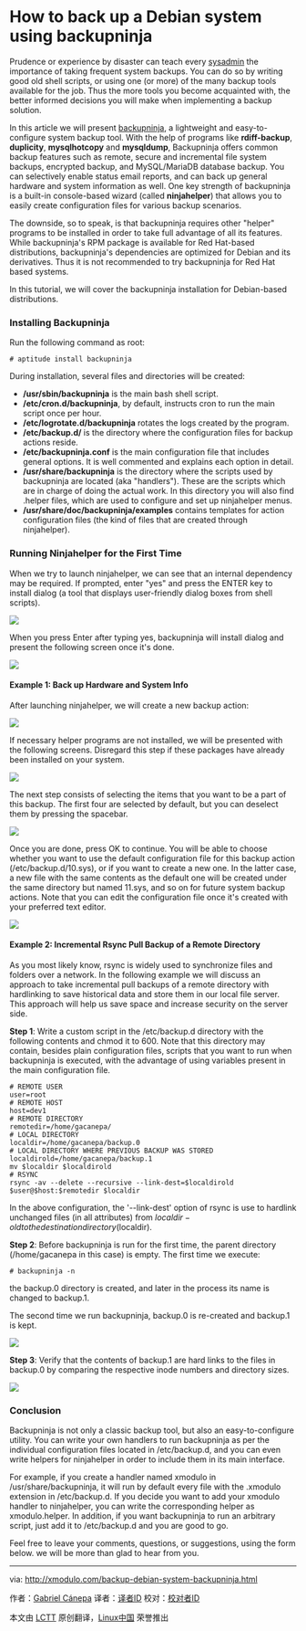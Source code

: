 How to back up a Debian system using backupninja
================================================================================
Prudence or experience by disaster can teach every [sysadmin][1] the importance of taking frequent system backups. You can do so by writing good old shell scripts, or using one (or more) of the many backup tools available for the job. Thus the more tools you become acquainted with, the better informed decisions you will make when implementing a backup solution.

In this article we will present [backupninja][2], a lightweight and easy-to-configure system backup tool. With the help of programs like **rdiff-backup**, **duplicity**, **mysqlhotcopy** and **mysqldump**, Backupninja offers common backup features such as remote, secure and incremental file system backups, encrypted backup, and MySQL/MariaDB database backup. You can selectively enable status email reports, and can back up general hardware and system information as well. One key strength of backupninja is a built-in console-based wizard (called **ninjahelper**) that allows you to easily create configuration files for various backup scenarios.

The downside, so to speak, is that backupninja requires other "helper" programs to be installed in order to take full advantage of all its features. While backupninja's RPM package is available for Red Hat-based distributions, backupninja's dependencies are optimized for Debian and its derivatives. Thus it is not recommended to try backupninja for Red Hat based systems.

In this tutorial, we will cover the backupninja installation for Debian-based distributions.

### Installing Backupninja ###

Run the following command as root: 

    # aptitude install backupninja 

During installation, several files and directories will be created:

- **/usr/sbin/backupninja** is the main bash shell script.
- **/etc/cron.d/backupninja**, by default, instructs cron to run the main script once per hour.
- **/etc/logrotate.d/backupninja** rotates the logs created by the program.
- **/etc/backup.d/** is the directory where the configuration files for backup actions reside.
- **/etc/backupninja.conf** is the main configuration file that includes general options. It is well commented and explains each option in detail.
- **/usr/share/backupninja** is the directory where the scripts used by backupninja are located (aka "handlers"). These are the scripts which are in charge of doing the actual work. In this directory you will also find .helper files, which are used to configure and set up ninjahelper menus.
- **/usr/share/doc/backupninja/examples** contains templates for action configuration files (the kind of files that are created through ninjahelper). 

### Running Ninjahelper for the First Time ###

When we try to launch ninjahelper, we can see that an internal dependency may be required. If prompted, enter "yes" and press the ENTER key to install dialog (a tool that displays user-friendly dialog boxes from shell scripts).

![](https://farm8.staticflickr.com/7537/15700597667_6618fbc142_z.jpg)

When you press Enter after typing yes, backupninja will install dialog and present the following screen once it's done.

![](https://farm8.staticflickr.com/7469/15884374871_29f1c9acf1_z.jpg)

#### Example 1: Back up Hardware and System Info ####

After launching ninjahelper, we will create a new backup action:

![](https://farm9.staticflickr.com/8637/15885715132_eb3156678e_z.jpg)

If necessary helper programs are not installed, we will be presented with the following screens. Disregard this step if these packages have already been installed on your system.

![](https://farm8.staticflickr.com/7508/15700315139_4c6117ef32_z.jpg)

The next step consists of selecting the items that you want to be a part of this backup. The first four are selected by default, but you can deselect them by pressing the spacebar.

![](https://farm8.staticflickr.com/7507/15699051870_65abaf52e5_z.jpg)

Once you are done, press OK to continue. You will be able to choose whether you want to use the default configuration file for this backup action (/etc/backup.d/10.sys), or if you want to create a new one. In the latter case, a new file with the same contents as the default one will be created under the same directory but named 11.sys, and so on for future system backup actions. Note that you can edit the configuration file once it's created with your preferred text editor. 

![](https://farm9.staticflickr.com/8654/15885715072_1e6126e929_o.png)

#### Example 2: Incremental Rsync Pull Backup of a Remote Directory ####

As you most likely know, rsync is widely used to synchronize files and folders over a network. In the following example we will discuss an approach to take incremental pull backups of a remote directory with hardlinking to save historical data and store them in our local file server. This approach will help us save space and increase security on the server side.

**Step 1**: Write a custom script in the /etc/backup.d directory with the following contents and chmod it to 600. Note that this directory may contain, besides plain configuration files, scripts that you want to run when backupninja is executed, with the advantage of using variables present in the main configuration file.

    # REMOTE USER
    user=root
    # REMOTE HOST
    host=dev1
    # REMOTE DIRECTORY
    remotedir=/home/gacanepa/
    # LOCAL DIRECTORY
    localdir=/home/gacanepa/backup.0
    # LOCAL DIRECTORY WHERE PREVIOUS BACKUP WAS STORED
    localdirold=/home/gacanepa/backup.1
    mv $localdir $localdirold
    # RSYNC
    rsync -av --delete --recursive --link-dest=$localdirold $user@$host:$remotedir $localdir

In the above configuration, the '--link-dest' option of rsync is use to hardlink unchanged files (in all attributes) from $localdir-old to the destination directory ($localdir).

**Step 2**: Before backupninja is run for the first time, the parent directory (/home/gacanepa in this case) is empty. The first time we execute:

    # backupninja -n 

the backup.0 directory is created, and later in the process its name is changed to backup.1.

The second time we run backupninja, backup.0 is re-created and backup.1 is kept.

![](https://farm8.staticflickr.com/7581/15700597497_0e0cd89ab9.jpg)

**Step 3**: Verify that the contents of backup.1 are hard links to the files in backup.0 by comparing the respective inode numbers and directory sizes.

![](https://farm9.staticflickr.com/8636/15700315029_e922ce771b.jpg)

### Conclusion ###

Backupninja is not only a classic backup tool, but also an easy-to-configure utility. You can write your own handlers to run backupninja as per the individual configuration files located in /etc/backup.d, and you can even write helpers for ninjahelper in order to include them in its main interface.

For example, if you create a handler named xmodulo in /usr/share/backupninja, it will run by default every file with the .xmodulo extension in /etc/backup.d. If you decide you want to add your xmodulo handler to ninjahelper, you can write the corresponding helper as xmodulo.helper. In addition, if you want backupninja to run an arbitrary script, just add it to /etc/backup.d and you are good to go.

Feel free to leave your comments, questions, or suggestions, using the form below. we will be more than glad to hear from you.

--------------------------------------------------------------------------------

via: http://xmodulo.com/backup-debian-system-backupninja.html

作者：[Gabriel Cánepa][a]
译者：[译者ID](https://github.com/译者ID)
校对：[校对者ID](https://github.com/校对者ID)

本文由 [LCTT](https://github.com/LCTT/TranslateProject) 原创翻译，[Linux中国](http://linux.cn/) 荣誉推出

[a]:http://xmodulo.com/author/gabriel
[1]:http://xmodulo.com/recommend/sysadminbook
[2]:https://labs.riseup.net/code/projects/backupninja